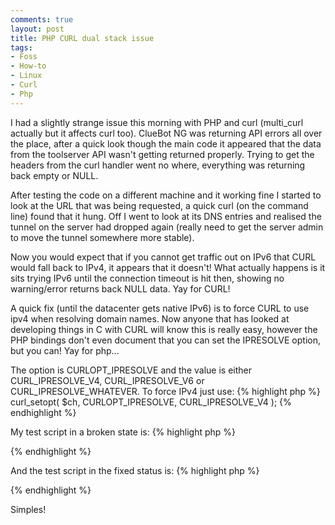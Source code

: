 ```yaml
---
comments: true
layout: post
title: PHP CURL dual stack issue
tags:
- Foss
- How-to
- Linux
- Curl
- Php
---
```


I had a slightly strange issue this morning with PHP and curl (multi_curl actually but it affects curl too).
ClueBot NG was returning API errors all over the place, after a quick look though the main code it appeared that the data from the toolserver API wasn't getting returned properly. Trying to get the headers from the curl handler went no where, everything was returning back empty or NULL.

After testing the code on a different machine and it working fine I started to look at the URL that was being requested, a quick curl (on the command line) found that it hung. Off I went to look at its DNS entries and realised the tunnel on the server had dropped again (really need to get the server admin to move the tunnel somewhere more stable).

Now you would expect that if you cannot get traffic out on IPv6 that CURL would fall back to IPv4, it appears that it doesn't! What actually happens is it sits trying IPv6 until the connection timeout is hit then, showing no warning/error returns back NULL data. Yay for CURL!

A quick fix (until the datacenter gets native IPv6) is to force CURL to use ipv4 when resolving domain names. Now anyone that has looked at developing things in C with CURL will know this is really easy, however the PHP bindings don't even document that you can set the IPRESOLVE option, but you can! Yay for php...

The option is CURLOPT_IPRESOLVE and the value is either CURL_IPRESOLVE_V4, CURL_IPRESOLVE_V6 or CURL_IPRESOLVE_WHATEVER. To force IPv4 just use:
{% highlight php %}
curl_setopt( $ch, CURLOPT_IPRESOLVE, CURL_IPRESOLVE_V4 );
{% endhighlight %}

My test script in a broken state is:
{% highlight php %}
<?php
 $ch = curl_init();
 curl_setopt( $ch, CURLOPT_USERAGENT, 'ClueBot/2.0' );
 if( isset( $proxyhost ) and isset( $proxyport ) and $proxyport != null and $proxyhost != null ) {
 curl_setopt( $ch, CURLOPT_PROXYTYPE, isset( $proxytype ) ? $proxytype : CURLPROXY_HTTP );
 curl_setopt( $ch, CURLOPT_PROXY, $proxyhost );
 curl_setopt( $ch, CURLOPT_PROXYPORT, $proxyport );
 }
 curl_setopt( $ch, CURLOPT_URL, "http://toolserver.org/~cobi/cb.php?user=124.124.10.106&ns=0&title=Sayala&timestamp=1313668350" );
 curl_setopt( $ch, CURLOPT_FOLLOWLOCATION, 1 );
 curl_setopt( $ch, CURLOPT_MAXREDIRS, 10 );
 curl_setopt( $ch, CURLOPT_HEADER, 1 );
 curl_setopt( $ch, CURLOPT_RETURNTRANSFER, 1 );
 curl_setopt( $ch, CURLOPT_TIMEOUT, 120 );
 curl_setopt( $ch, CURLOPT_CONNECTTIMEOUT, 10 );
 curl_setopt( $ch, CURLOPT_HTTPGET, 1 );
 curl_setopt( $ch, CURLOPT_ENCODING, '' );

var_dump( curl_exec( $ch ) );
?>
{% endhighlight %}

And the test script in the fixed status is:
{% highlight php %}
<?php
 $ch = curl_init();
 curl_setopt( $ch, CURLOPT_USERAGENT, 'ClueBot/2.0' );
 if( isset( $proxyhost ) and isset( $proxyport ) and $proxyport != null and $proxyhost != null ) {
 curl_setopt( $ch, CURLOPT_PROXYTYPE, isset( $proxytype ) ? $proxytype : CURLPROXY_HTTP );
 curl_setopt( $ch, CURLOPT_PROXY, $proxyhost );
 curl_setopt( $ch, CURLOPT_PROXYPORT, $proxyport );
 }
 curl_setopt( $ch, CURLOPT_URL, "http://toolserver.org/~cobi/cb.php?user=124.124.10.106&ns=0&title=Sayala&timestamp=1313668350" );
 curl_setopt( $ch, CURLOPT_FOLLOWLOCATION, 1 );
 curl_setopt( $ch, CURLOPT_MAXREDIRS, 10 );
 curl_setopt( $ch, CURLOPT_HEADER, 1 );
 curl_setopt( $ch, CURLOPT_RETURNTRANSFER, 1 );
 curl_setopt( $ch, CURLOPT_TIMEOUT, 120 );
 curl_setopt( $ch, CURLOPT_CONNECTTIMEOUT, 10 );
 curl_setopt( $ch, CURLOPT_HTTPGET, 1 );
 curl_setopt( $ch, CURLOPT_ENCODING, '' );
 curl_setopt( $ch, CURLOPT_IPRESOLVE, CURL_IPRESOLVE_V4 );

var_dump( curl_exec( $ch ) );
?>
{% endhighlight %}

Simples!
